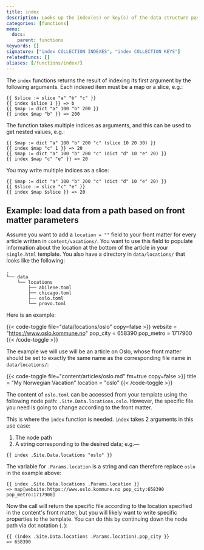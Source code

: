 ```yaml
---
title: index
description: Looks up the index(es) or key(s) of the data structure passed into it.
categories: [functions]
menu:
  docs:
    parent: functions
keywords: []
signature: ["index COLLECTION INDEXES", "index COLLECTION KEYS"]
relatedfuncs: []
aliases: [/functions/index/]
---
```


The `index` functions returns the result of indexing its first argument by the following arguments. Each indexed item must be a map or a slice, e.g.:

```go-text-template
{{ $slice := slice "a" "b" "c" }}
{{ index $slice 1 }} => b
{{ $map := dict "a" 100 "b" 200 }}
{{ index $map "b" }} => 200
```

The function takes multiple indices as arguments, and this can be used to get nested values, e.g.:

```go-text-template
{{ $map := dict "a" 100 "b" 200 "c" (slice 10 20 30) }}
{{ index $map "c" 1 }} => 20
{{ $map := dict "a" 100 "b" 200 "c" (dict "d" 10 "e" 20) }}
{{ index $map "c" "e" }} => 20
```

You may write multiple indices as a slice:

```go-text-template
{{ $map := dict "a" 100 "b" 200 "c" (dict "d" 10 "e" 20) }}
{{ $slice := slice "c" "e" }}
{{ index $map $slice }} => 20
```

## Example: load data from a path based on front matter parameters

Assume you want to add a `location = ""` field to your front matter for every article written in `content/vacations/`. You want to use this field to populate information about the location at the bottom of the article in your `single.html` template. You also have a directory in `data/locations/` that looks like the following:

```
.
└── data
    └── locations
        ├── abilene.toml
        ├── chicago.toml
        ├── oslo.toml
        └── provo.toml
```

Here is an example:

{{< code-toggle file="data/locations/oslo" copy=false >}}
website = "https://www.oslo.kommune.no"
pop_city = 658390
pop_metro = 1717900
{{< /code-toggle >}}

The example we will use will be an article on Oslo, whose front matter should be set to exactly the same name as the corresponding file name in `data/locations/`:

{{< code-toggle file="content/articles/oslo.md" fm=true copy=false >}}
title = "My Norwegian Vacation"
location = "oslo"
{{< /code-toggle >}}

The content of `oslo.toml` can be accessed from your template using the following node path: `.Site.Data.locations.oslo`. However, the specific file you need is going to change according to the front matter.

This is where the `index` function is needed. `index` takes 2 arguments in this use case:

1. The node path
2. A string corresponding to the desired data; e.g.&mdash;

```go-html-template
{{ index .Site.Data.locations "oslo" }}
```

The variable for `.Params.location` is a string and can therefore replace `oslo` in the example above:

```go-html-template
{{ index .Site.Data.locations .Params.location }}
=> map[website:https://www.oslo.kommune.no pop_city:658390 pop_metro:1717900]
```

Now the call will return the specific file according to the location specified in the content's front matter, but you will likely want to write specific properties to the template. You can do this by continuing down the node path via dot notation (`.`):

```go-html-template
{{ (index .Site.Data.locations .Params.location).pop_city }}
=> 658390
```
